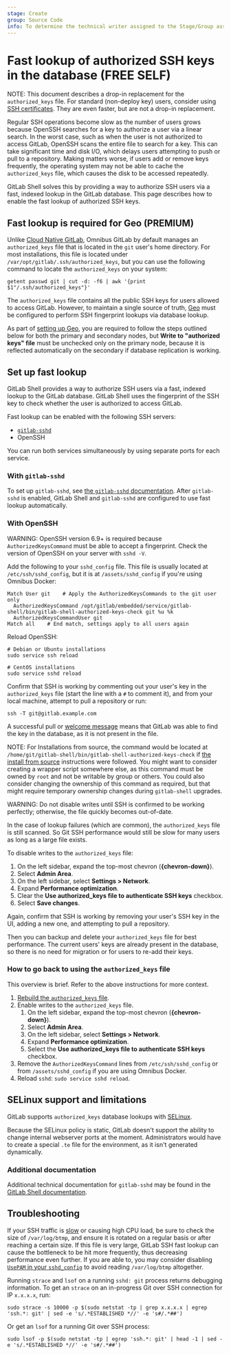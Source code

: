```yaml
---
stage: Create
group: Source Code
info: To determine the technical writer assigned to the Stage/Group associated with this page, see https://about.gitlab.com/handbook/product/ux/technical-writing/#assignments
---
```


# Fast lookup of authorized SSH keys in the database **(FREE SELF)**

NOTE:
This document describes a drop-in replacement for the
`authorized_keys` file. For standard (non-deploy key) users, consider using
[SSH certificates](ssh_certificates.md). They are even faster, but are not a
drop-in replacement.

Regular SSH operations become slow as the number of users grows because OpenSSH
searches for a key to authorize a user via a linear search. In the worst case,
such as when the user is not authorized to access GitLab, OpenSSH scans the
entire file to search for a key. This can take significant time and disk I/O,
which delays users attempting to push or pull to a repository. Making
matters worse, if users add or remove keys frequently, the operating system may
not be able to cache the `authorized_keys` file, which causes the disk to be
accessed repeatedly.

GitLab Shell solves this by providing a way to authorize SSH users via a fast,
indexed lookup in the GitLab database. This page describes how to enable the fast
lookup of authorized SSH keys.

## Fast lookup is required for Geo **(PREMIUM)**

Unlike [Cloud Native GitLab](https://docs.gitlab.com/charts/), Omnibus GitLab by default
manages an `authorized_keys` file that is located in the
`git` user's home directory. For most installations, this file is located under
`/var/opt/gitlab/.ssh/authorized_keys`, but you can use the following command to
locate the `authorized_keys` on your system:

```shell
getent passwd git | cut -d: -f6 | awk '{print $1"/.ssh/authorized_keys"}'
```

The `authorized_keys` file contains all the public SSH keys for users allowed to access GitLab. However, to maintain a
single source of truth, [Geo](../geo/index.md) must be configured to perform SSH fingerprint
lookups via database lookup.

As part of [setting up Geo](../geo/index.md#setup-instructions),
you are required to follow the steps outlined below for both the primary and
secondary nodes, but **Write to "authorized keys" file**
must be unchecked only on the primary node, because it is reflected
automatically on the secondary if database replication is working.

## Set up fast lookup

GitLab Shell provides a way to authorize SSH users via a fast, indexed lookup
to the GitLab database. GitLab Shell uses the fingerprint of the SSH key to
check whether the user is authorized to access GitLab.

Fast lookup can be enabled with the following SSH servers:

- [`gitlab-sshd`](gitlab_sshd.md)
- OpenSSH

You can run both services simultaneously by using separate ports for each service.

### With `gitlab-sshd`

To set up `gitlab-sshd`, see [the `gitlab-sshd` documentation](gitlab_sshd.md).
After `gitlab-sshd` is enabled, GitLab Shell and `gitlab-sshd` are configured
to use fast lookup automatically.

### With OpenSSH

WARNING:
OpenSSH version 6.9+ is required because `AuthorizedKeysCommand` must be
able to accept a fingerprint. Check the version of OpenSSH on your server with `sshd -V`.

Add the following to your `sshd_config` file. This file is usually located at
`/etc/ssh/sshd_config`, but it is at `/assets/sshd_config` if you're using
Omnibus Docker:

```plaintext
Match User git    # Apply the AuthorizedKeysCommands to the git user only
  AuthorizedKeysCommand /opt/gitlab/embedded/service/gitlab-shell/bin/gitlab-shell-authorized-keys-check git %u %k
  AuthorizedKeysCommandUser git
Match all    # End match, settings apply to all users again
```

Reload OpenSSH:

```shell
# Debian or Ubuntu installations
sudo service ssh reload

# CentOS installations
sudo service sshd reload
```

Confirm that SSH is working by commenting out your user's key in the `authorized_keys`
file (start the line with a `#` to comment it), and from your local machine, attempt to pull a repository or run:

```shell
ssh -T git@gitlab.example.com
```

A successful pull or [welcome message](../../user/ssh.md#verify-that-you-can-connect)
means that GitLab was able to find the key in the database,
as it is not present in the file.

NOTE:
For Installations from source, the command would be located at
`/home/git/gitlab-shell/bin/gitlab-shell-authorized-keys-check` if [the install from source](../../install/installation.md#install-gitlab-shell) instructions were followed.
You might want to consider creating a wrapper script somewhere else, as this command must be
owned by `root` and not be writable by group or others. You could also consider changing the ownership of this command
as required, but that might require temporary ownership changes during `gitlab-shell` upgrades.

WARNING:
Do not disable writes until SSH is confirmed to be working
perfectly; otherwise, the file quickly becomes out-of-date.

In the case of lookup failures (which are common), the `authorized_keys`
file is still scanned. So Git SSH performance would still be slow for many
users as long as a large file exists.

To disable writes to the `authorized_keys` file:

1. On the left sidebar, expand the top-most chevron (**{chevron-down}**).
1. Select **Admin Area**.
1. On the left sidebar, select **Settings > Network**.
1. Expand **Performance optimization**.
1. Clear the **Use authorized_keys file to authenticate SSH keys** checkbox.
1. Select **Save changes**.

Again, confirm that SSH is working by removing your user's SSH key in the UI,
adding a new one, and attempting to pull a repository.

Then you can backup and delete your `authorized_keys` file for best performance.
The current users' keys are already present in the database, so there is no need for migration
or for users to re-add their keys.

### How to go back to using the `authorized_keys` file

This overview is brief. Refer to the above instructions for more context.

1. [Rebuild the `authorized_keys` file](../raketasks/maintenance.md#rebuild-authorized_keys-file).
1. Enable writes to the `authorized_keys` file.
   1. On the left sidebar, expand the top-most chevron (**{chevron-down}**).
   1. Select **Admin Area**.
   1. On the left sidebar, select **Settings > Network**.
   1. Expand **Performance optimization**.
   1. Select the **Use authorized_keys file to authenticate SSH keys** checkbox.
1. Remove the `AuthorizedKeysCommand` lines from `/etc/ssh/sshd_config` or from `/assets/sshd_config` if you are using Omnibus Docker.
1. Reload `sshd`: `sudo service sshd reload`.

## SELinux support and limitations

GitLab supports `authorized_keys` database lookups with [SELinux](https://en.wikipedia.org/wiki/Security-Enhanced_Linux).

Because the SELinux policy is static, GitLab doesn't support the ability to change
internal webserver ports at the moment. Administrators would have to create a special `.te`
file for the environment, as it isn't generated dynamically.

### Additional documentation

Additional technical documentation for `gitlab-sshd` may be found in the
[GitLab Shell documentation](../../development/gitlab_shell/index.md).

## Troubleshooting

If your SSH traffic is [slow](https://github.com/linux-pam/linux-pam/issues/270)
or causing high CPU load, be sure to check the size of `/var/log/btmp`, and ensure it is rotated on a regular basis or after reaching a certain size.
If this file is very large, GitLab SSH fast lookup can cause the bottleneck to be hit more frequently, thus decreasing performance even further.
If you are able to, you may consider disabling [`UsePAM` in your `sshd_config`](https://linux.die.net/man/5/sshd_config) to avoid reading `/var/log/btmp` altogether.

Running `strace` and `lsof` on a running `sshd: git` process returns debugging information.
To get an `strace` on an in-progress Git over SSH connection for IP `x.x.x.x`, run:

```plaintext
sudo strace -s 10000 -p $(sudo netstat -tp | grep x.x.x.x | egrep 'ssh.*: git' | sed -e 's/.*ESTABLISHED *//' -e 's#/.*##')
```

Or get an `lsof` for a running Git over SSH process:

```plaintext
sudo lsof -p $(sudo netstat -tp | egrep 'ssh.*: git' | head -1 | sed -e 's/.*ESTABLISHED *//' -e 's#/.*##')
```
